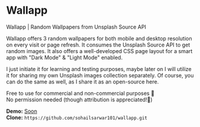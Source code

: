 # Wallapp
Wallapp | Random Wallpapers from Unsplash Source API

Wallapp offers 3 random wallpapers for both mobile and desktop resolution on every visit or page refresh. It consumes the Unsplash Source API to get random images. It also offers a well-developed CSS page layout for a smart app with "Dark Mode" & "Light Mode" enabled. 

I just initiate it for learning and testing purposes, maybe later on I will utilize it for sharing my own Unsplash images collection separately. Of course, you can do the same as well, as I share it as an open-source here.

Free to use for commercial and non-commercial purposes 💯 <br>
No permission needed (though attribution is appreciated!🥰)


**Demo:** [Soon]() <br>
**Clone:** `https://github.com/sohailsarwar101/wallapp.git`
